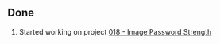 ## Done
1. Started working on project [018 - Image Password Strength](../Projects/018%20-%20Image%20Password%20Strength)